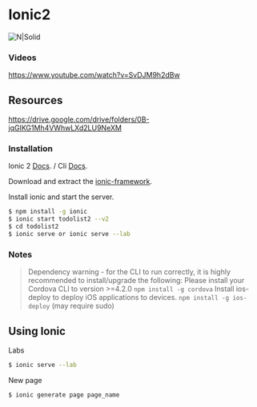 # Ionic2

![N|Solid](https://upload.wikimedia.org/wikipedia/commons/thumb/d/d1/Ionic_Logo.svg/120px-Ionic_Logo.svg.png)

### Videos

https://www.youtube.com/watch?v=SvDJM9h2dBw

## Resources

https://drive.google.com/drive/folders/0B-jqGIKG1Mh4VWhwLXd2LU9NeXM

### Installation

Ionic 2 [Docs](http://ionicframework.com/docs/v2/). /
Cli [Docs](http://ionicframework.com/docs/v2/cli/).

Download and extract the [ionic-framework](http://ionicframework.com/docs/v2/getting-started/installation/).

Install ionic and start the server.

```sh
$ npm install -g ionic
$ ionic start todolist2 --v2
$ cd todolist2
$ ionic serve or ionic serve --lab
```

### Notes

> Dependency warning - for the CLI to run correctly,
> it is highly recommended to install/upgrade the following:
> Please install your Cordova CLI to version  >=4.2.0 `npm install -g cordova`
> Install ios-deploy to deploy iOS applications to devices.  `npm install -g ios-deploy` (may require sudo)


## Using Ionic

Labs

```sh
$ ionic serve --lab
```
New page

```sh
$ ionic generate page page_name
```

